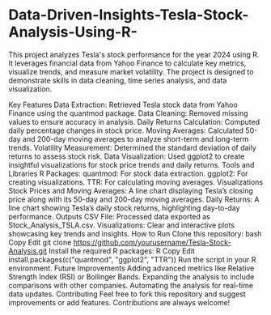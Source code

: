 # Data-Driven-Insights-Tesla-Stock-Analysis-Using-R-
This project analyzes Tesla's stock performance for the year 2024 using R. It leverages financial data from Yahoo Finance to calculate key metrics, visualize trends, and measure market volatility. The project is designed to demonstrate skills in data cleaning, time series analysis, and data visualization.


Key Features
Data Extraction: Retrieved Tesla stock data from Yahoo Finance using the quantmod package.
Data Cleaning: Removed missing values to ensure accuracy in analysis.
Daily Returns Calculation: Computed daily percentage changes in stock price.
Moving Averages: Calculated 50-day and 200-day moving averages to analyze short-term and long-term trends.
Volatility Measurement: Determined the standard deviation of daily returns to assess stock risk.
Data Visualization: Used ggplot2 to create insightful visualizations for stock price trends and daily returns.
Tools and Libraries
R Packages:
quantmod: For stock data extraction.
ggplot2: For creating visualizations.
TTR: For calculating moving averages.
Visualizations
Stock Prices and Moving Averages: A line chart displaying Tesla’s closing price along with its 50-day and 200-day moving averages.
Daily Returns: A line chart showing Tesla’s daily stock returns, highlighting day-to-day performance.
Outputs
CSV File: Processed data exported as Stock_Analysis_TSLA.csv.
Visualizations: Clear and interactive plots showcasing key trends and insights.
How to Run
Clone this repository:
bash
Copy
Edit
git clone https://github.com/yourusername/Tesla-Stock-Analysis.git
Install the required R packages:
R
Copy
Edit
install.packages(c("quantmod", "ggplot2", "TTR"))
Run the script in your R environment.
Future Improvements
Adding advanced metrics like Relative Strength Index (RSI) or Bollinger Bands.
Expanding the analysis to include comparisons with other companies.
Automating the analysis for real-time data updates.
Contributing
Feel free to fork this repository and suggest improvements or add features. Contributions are always welcome!


